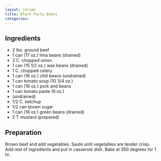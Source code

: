 ```yaml
---
layout: recipe
title: Block Party Beans
categories:
---
```


## Ingredients

- 2 lbs. ground beef
- 1 can (17 oz.) lima beans (drained)
- 2 C. chopped onion
- 1 can (15 1/2 oz.) wax beans (drained)
- 1 C. chopped celery
- 1 can (16 oz.) chili beans (undrained)
- 1 can tomato soup (10 3/4 oz.)
- 1 can (16 oz.) pork and beans
- 1 can tomato paste (6 oz.)
- (undrained)
- 1/2 C. ketchup
- 1/2 can brown sugar
- 1 can (16 oz.) green beans (drained)
- 2 T mustard (prepared)

## Preparation

Brown beef and add vegetables.  Sauté until vegetables are tender crisp.  Add rest of ingredients and put in casserole dish.  Bake at 350 degrees for 1 hr.